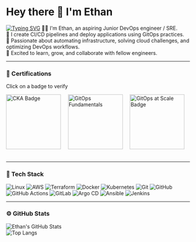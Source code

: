 # Hey there 👋 I'm Ethan

[![Typing SVG](https://readme-typing-svg.demolab.com?font=Fira+Code&weight=500&size=22&pause=1000&color=4895EF&center=true&vCenter=true&width=665&lines=DevOps+Engineer+%2F+SRE;Automation+%26+Cloud+Infrastructure;AWS+%2F+Terraform+%2F+Kubernetes+%2F+CI%2FCD)](https://git.io/typing-svg)
👨‍💻 I'm Ethan, an aspiring Junior DevOps engineer / SRE.  
🚀 I create CI/CD pipelines and deploy applications using GitOps practices.  
🌱 Passionate about automating infrastructure, solving cloud challenges, and optimizing DevOps workflows.  
🤝 Excited to learn, grow, and collaborate with fellow engineers.

---

### 🏅 Certifications

Click on a badge to verify 

<a href="https://www.credly.com/badges/7af5a933-a127-46e7-a1f0-be5efbddbcaa" style="text-decoration: none;">
  <img src="https://images.credly.com/size/340x340/images/8b8ed108-e77d-4396-ac59-2504583b9d54/cka_from_cncfsite__281_29.png" width="150" height="150" alt="CKA Badge">
</a>&nbsp;&nbsp;&nbsp;

<a href="https://www.credly.com/badges/ab4e2f4e-0500-4af6-807a-97bfdcc536a9" style="text-decoration: none;">
  <img src="https://images.credly.com/images/6f4212c6-80e6-4819-833d-a652b0feaabb/blob" width="150" height="150" alt="GitOps Fundamentals">
</a>&nbsp;&nbsp;&nbsp;

<a href="https://www.credly.com/badges/ecce0d90-c79f-434a-8990-0de68acba2a7" style="text-decoration: none;">
  <img src="https://images.credly.com/images/0acce3e3-a7a4-44df-80ba-fcbf4bbdc147/blob" width="150" height="150" alt="GitOps at Scale Badge">
</a>&nbsp;&nbsp;&nbsp;

---

### 🧠 Tech Stack
![Linux](https://img.shields.io/badge/Linux-FCC624?style=for-the-badge&logo=linux&logoColor=black)
![AWS](https://img.shields.io/badge/AWS-%23FF9900.svg?style=for-the-badge&logo=amazonaws&logoColor=white)
![Terraform](https://img.shields.io/badge/Terraform-%235835CC.svg?style=for-the-badge&logo=terraform&logoColor=white)
![Docker](https://img.shields.io/badge/Docker-%230db7ed.svg?style=for-the-badge&logo=docker&logoColor=white)
![Kubernetes](https://img.shields.io/badge/Kubernetes-%23326ce5.svg?style=for-the-badge&logo=kubernetes&logoColor=white)
![Git](https://img.shields.io/badge/GIT-E44C30?style=for-the-badge&logo=git&logoColor=white)
![GitHub](https://img.shields.io/badge/GitHub-100000?style=for-the-badge&logo=github&logoColor=white)
![GitHub Actions](https://img.shields.io/badge/GitHub_Actions-%232671E5.svg?style=for-the-badge&logo=githubactions&logoColor=white)
![GitLab](https://img.shields.io/badge/GitLab-330F63?style=for-the-badge&logo=gitlab&logoColor=white)
![Argo CD](https://img.shields.io/badge/Argo%20CD-1e0b3e?style=for-the-badge&logo=argo&logoColor=#d16044)
![Ansible](https://img.shields.io/badge/Ansible-000000?style=for-the-badge&logo=ansible&logoColor=white)
![Jenkins](	https://img.shields.io/badge/Jenkins-D24939?style=for-the-badge&logo=Jenkins&logoColor=white)

---

### ⚙️ GitHub Stats
![Ethan's GitHub Stats](https://github-readme-stats.vercel.app/api?username=neon-eyes&show_icons=true&theme=tokyonight)<br/>
![Top Langs](https://github-readme-stats.vercel.app/api/top-langs/?username=neon-eyes&layout=compact&theme=tokyonight)<br>